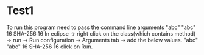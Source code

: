 # Test1
To run this program need to pass the command line arguments
"abc" "abc" 16 SHA-256 16
In eclipse -> right click on the class(which contains method) -> run -> Run configuration -> Arguments tab -> add the below values.
"abc" "abc" 16 SHA-256 16
click on Run.

